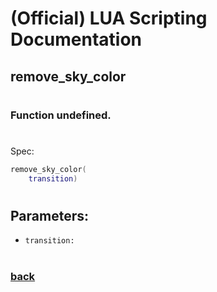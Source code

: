 
# (Official) LUA Scripting Documentation

## remove_sky_color
#
### Function undefined.
#
Spec:
```lua
remove_sky_color(
	transition)
```
#
## Parameters:
- `transition:` 
#
### [back](../other)
